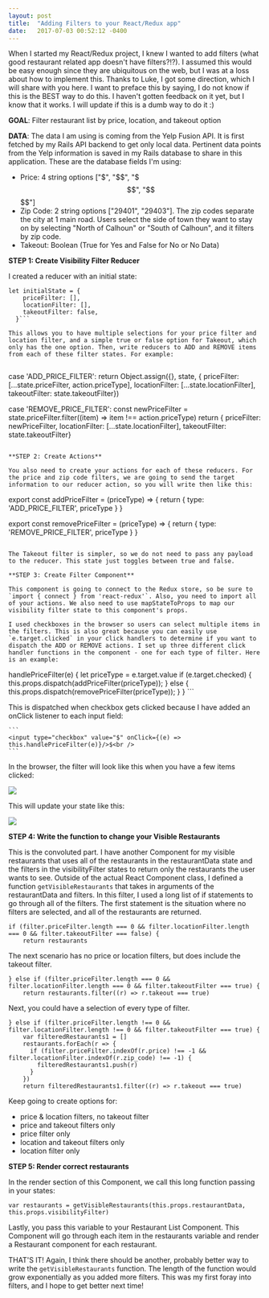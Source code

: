 ```yaml
---
layout: post
title:  "Adding Filters to your React/Redux app"
date:   2017-07-03 00:52:12 -0400
---
```



When I started my React/Redux project, I knew I wanted to add filters (what good restaurant related app doesn't have filters?!?). I assumed this would be easy enough since they are ubiquitous on the web, but I was at a loss about how to implement this. Thanks to Luke, I got some direction, which I will share with you here. I want to preface this by saying, I do not know if this is the BEST way to do this. I haven't gotten feedback on it yet, but I know that it works. I will update if this is a dumb way to do it :)

**GOAL**: Filter restaurant list by price, location, and takeout option

**DATA**: The data I am using is coming from the Yelp Fusion API. It is first fetched by my Rails API backend to get only local data. Pertinent data points from the Yelp information is saved in my Rails database to share in this application. These are the database fields I'm using:
* Price: 4 string options ["$", "$$", "$$$", "$$$$"]
* Zip Code: 2 string options ["29401", "29403"]. The zip codes separate the city at 1 main road. Users select the side of town they want to stay on by selecting "North of Calhoun" or "South of Calhoun", and it filters by zip code.
* Takeout: Boolean (True for Yes and False for No or No Data)

**STEP 1: Create Visibility Filter Reducer**

I created a reducer with an initial state:

```
let initialState = {
    priceFilter: [],
    locationFilter: [],
    takeoutFilter: false,
  }```
	
This allows you to have multiple selections for your price filter and location filter, and a simple true or false option for Takeout, which only has the one option. Then, write reducers to ADD and REMOVE items from each of these filter states. For example:
	
```
case 'ADD_PRICE_FILTER':
      return Object.assign({}, state, { priceFilter: [...state.priceFilter, action.priceType], locationFilter: [...state.locationFilter], takeoutFilter: state.takeoutFilter})

case 'REMOVE_PRICE_FILTER':
      const newPriceFilter = state.priceFilter.filter((item) => item !== action.priceType)
      return { priceFilter: newPriceFilter, locationFilter: [...state.locationFilter], takeoutFilter: state.takeoutFilter}
```
			
**STEP 2: Create Actions**

You also need to create your actions for each of these reducers. For the price and zip code filters, we are going to send the target information to our reducer action, so you will write then like this:

```
export const addPriceFilter = (priceType) => {
  return {
    type: 'ADD_PRICE_FILTER', priceType
  }
}

export const removePriceFilter = (priceType) => {
  return {
    type: 'REMOVE_PRICE_FILTER', priceType
  }
}
```

The Takeout filter is simpler, so we do not need to pass any payload to the reducer. This state just toggles between true and false.

**STEP 3: Create Filter Component**

This component is going to connect to the Redux store, so be sure to `import { connect } from 'react-redux'`. Also, you need to import all of your actions. We also need to use mapStateToProps to map our visibility filter state to this component's props. 

I used checkboxes in the browser so users can select multiple items in the filters. This is also great because you can easily use `e.target.clicked` in your click handlers to determine if you want to dispatch the ADD or REMOVE actions. I set up three different click handler functions in the component - one for each type of filter. Here is an example:

```
handlePriceFilter(e) {
    let priceType = e.target.value
    if (e.target.checked) {
      this.props.dispatch(addPriceFilter(priceType));
    } else {
      this.props.dispatch(removePriceFilter(priceType));
    }
  }
	```
	
This is dispatched when checkbox gets clicked because I have added an onClick listener to each input field:
	
	```
	<input type="checkbox" value="$" onClick={(e) => this.handlePriceFilter(e)}/>$<br />
	```
	
In the browser, the filter will look like this when you have a few items clicked:
	
![](http://i.imgur.com/wf6ngvQ.png?1)

This will update your state like this:

 ![](http://i.imgur.com/S3ZUDgI.png?1)

**STEP 4: Write the function to change your Visible Restaurants**

This is the convoluted part. I have another Component for my visible restaurants that uses all of the restaurants in the restaurantData state and the filters in the visibilityFilter states to return only the restaurants the user wants to see. Outside of the actual React Component class, I defined a function `getVisibleRestaurants` that takes in arguments of the restaurantData and filters. In this filter, I used a long list of if statements to go through all of the filters. The first statement is the situation where no filters are selected, and all of the restaurants are returned. 
```
if (filter.priceFilter.length === 0 && filter.locationFilter.length === 0 && filter.takeoutFilter === false) {
    return restaurants
```

The next scenario has no price or location filters, but does include the takeout filter.

```
} else if (filter.priceFilter.length === 0 && filter.locationFilter.length === 0 && filter.takeoutFilter === true) {
    return restaurants.filter((r) => r.takeout === true)
```

Next, you could have a selection of every type of filter.

```
} else if (filter.priceFilter.length !== 0 && filter.locationFilter.length !== 0 && filter.takeoutFilter === true) {
    var filteredRestaurants1 = []
    restaurants.forEach(r => {
      if (filter.priceFilter.indexOf(r.price) !== -1 && filter.locationFilter.indexOf(r.zip_code) !== -1) {
        filteredRestaurants1.push(r)
      }
    })
    return filteredRestaurants1.filter((r) => r.takeout === true)
```

Keep going to create options for:
* price & location filters, no takeout filter
* price and takeout filters only
* price filter only
* location and takeout filters only
* location filter only

**STEP 5: Render correct restaurants**

In the render section of this Component, we call this long function passing in your states:

```
var restaurants = getVisibleRestaurants(this.props.restaurantData, this.props.visibilityFilter)
```

Lastly, you pass this variable to your Restaurant List Component. This Component will go through each item in the restaurants variable and render a Restaurant component for each restaurant. 


THAT'S IT! Again, I think there should be another, probably better way to write the `getVisibleRestaurants` function. The length of the function would grow exponentially as you added more filters. This was my first foray into filters, and I hope to get better next time!


